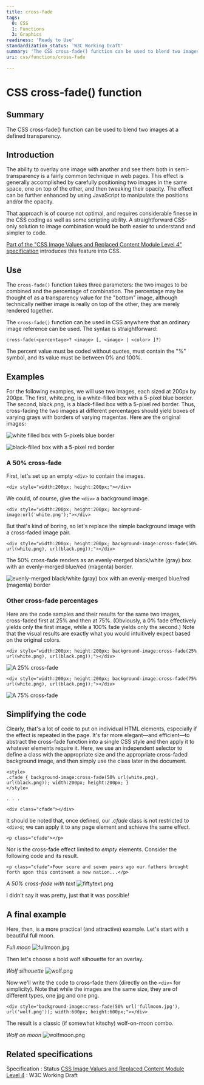 ```yaml
---
title: cross-fade
tags:
  0: CSS
  1: Functions
  3: Graphics
readiness: 'Ready to Use'
standardization_status: 'W3C Working Draft'
summary: 'The CSS cross-fade() function can be used to blend two images at a defined transparency.'
uri: css/functions/cross-fade

---
```

# CSS cross-fade() function

## Summary

The CSS cross-fade() function can be used to blend two images at a defined transparency.

## Introduction

The ability to overlay one image with another and see them both in semi-transparency is a fairly common technique in web pages. This effect is generally accomplished by carefully positioning two images in the same space, one on top of the other, and then tweaking their opacity. The effect can be further enhanced by using JavaScript to manipulate the positions and/or the opacity.

That approach is of course not optimal, and requires considerable finesse in the CSS coding as well as some scripting ability. A straightforward CSS-only solution to image combination would be both easier to understand and simpler to code.

[Part of the "CSS Image Values and Replaced Content Module Level 4" specification](http://www.w3.org/TR/2012/WD-css4-images-20120911/#cross-fade-function) introduces this feature into CSS.

## Use

The `cross-fade()` function takes three parameters: the two images to be combined and the percentage of combination. The percentage may be thought of as a transparency value for the "bottom" image, although technically neither image is really on top of the other, they are merely rendered together.

The `cross-fade()` function can be used in CSS anywhere that an ordinary image reference can be used. The syntax is straightforward:

``` {.html}
cross-fade(<percentage>? <image> [, <image> | <color> ]?)
```

 The percent value must be coded without quotes, must contain the "%" symbol, and its value must be between 0% and 100%.

## Examples

For the following examples, we will use two images, each sized at 200px by 200px. The first, white.png, is a white-filled box with a 5-pixel blue border. The second, black.png, is a black-filled box with a 5-pixel red border. Thus, cross-fading the two images at different percentages should yield boxes of varying grays with borders of varying magentas. Here are the original images:

![white filled box with 5-pixels blue border](/assets/public/3/32/white.png)

![black-filled box with a 5-pixel red border](/assets/public/d/d2/black.png)

### A 50% cross-fade

First, let's set up an empty `<div>` to contain the images.

``` {.html}
<div style="width:200px; height:200px;"></div>
```

 We could, of course, give the `<div>` a background image.

``` {.html}
<div style="width:200px; height:200px; background-image:url('white.png');"></div>
```

 But that's kind of boring, so let's replace the simple background image with a cross-faded image pair.

``` {.html}
<div style="width:200px; height:200px; background-image:cross-fade(50% url(white.png), url(black.png));"></div>
```

 The 50% cross-fade renders as an evenly-merged black/white (gray) box with an evenly-merged blue/red (magenta) border.

![evenly-merged black/white (gray) box with an evenly-merged blue/red (magenta) border](/assets/public/3/38/fifty.png)

### Other cross-fade percentages

Here are the code samples and their results for the same two images, cross-faded first at 25% and then at 75%. (Obviously, a 0% fade effectively yields only the first image, while a 100% fade yields only the second.) Note that the visual results are exactly what you would intuitively expect based on the original colors.

``` {.html}
<div style="width:200px; height:200px; background-image:cross-fade(25% url(white.png), url(black.png));"></div>
```

![A 25% cross-fade](/assets/public/3/36/twentyfive.png)

``` {.html}
<div style="width:200px; height:200px; background-image:cross-fade(75% url(white.png), url(black.png));"></div>
```

![A 75% cross-fade](/assets/public/5/56/seventyfive.png)

## Simplifying the code

Clearly, that's a lot of code to put on individual HTML elements, especially if the effect is repeated in the page. It's far more elegant—and efficient—to abstract the cross-fade function into a single CSS style and then apply it to whatever elements require it. Here, we use an independent selector to define a class with the appropriate size and the appropriate cross-faded background image, and then simply use the class later in the document.

``` {.html}
<style>
.cfade { background-image:cross-fade(50% url(white.png), url(black.png)); width:200px; height:200px; }
</style>

. . .

<div class="cfade"></div>
```

 It should be noted that, once defined, our *.cfade* class is not restricted to `<div>`s; we can apply it to any page element and achieve the same effect.

``` {.html}
<p class="cfade"></p>
```

 Nor is the cross-fade effect limited to *empty* elements. Consider the following code and its result.

``` {.html}
<p class="cfade">Four score and seven years ago our fathers brought forth upon this continent a new nation...</p>
```

*A 50% cross-fade with text* ![fiftytext.png](/assets/public/3/37/fiftytext.png)

I didn't say it was pretty, just that it was possible!

## A final example

Here, then, is a more practical (and attractive) example. Let's start with a beautiful full moon.

*Full moon* ![fullmoon.jpg](/assets/public/0/0b/fullmoon.jpg)

Then let's choose a bold wolf silhouette for an overlay.

*Wolf silhouette* ![wolf.png](/assets/public/6/6d/wolf.png)

Now we'll write the code to cross-fade them (directly on the `<div>` for simplicity). Note that while the images are the same size, they are of different types, one jpg and one png.

``` {.html}
<div style="background-image:cross-fade(50% url('fullmoon.jpg'), url('wolf.png')); width:600px; height:600px;"></div>
```

 The result is a classic (if somewhat kitschy) wolf-on-moon combo.

*Wolf on moon* ![wolfmoon.png](/assets/public/b/b2/wolfmoon.png)

## Related specifications

Specification
:   Status
[CSS Image Values and Replaced Content Module Level 4](http://www.w3.org/TR/css4-images/#cross-fade-function)
:   W3C Working Draft

